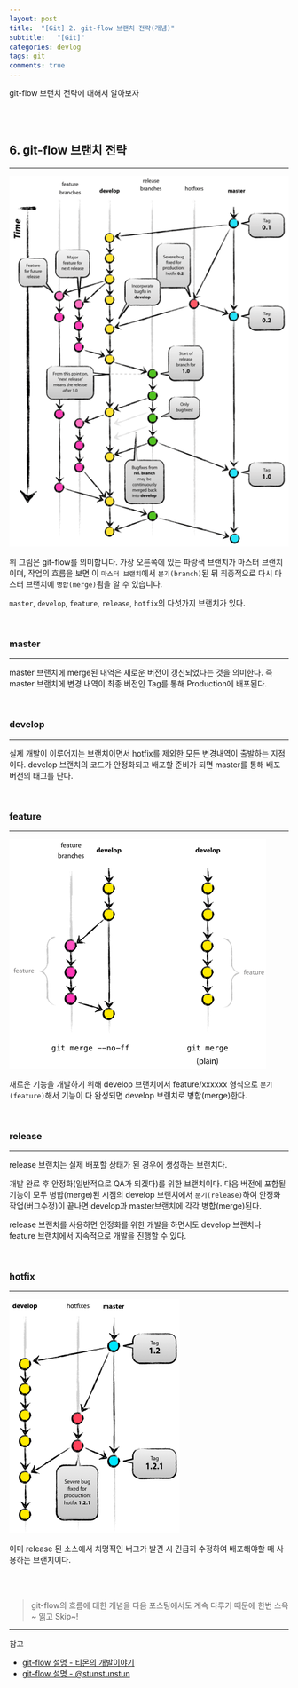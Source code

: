 ```yaml
---
layout: post
title:  "[Git] 2. git-flow 브랜치 전략(개념)"
subtitle:   "[Git]"
categories: devlog
tags: git
comments: true
---
```


git-flow 브랜치 전략에 대해서 알아보자

<br><br>

## 6. git-flow 브랜치 전략
--- 

[![todo-app s1](/assets/img/devlog/201808/2018-08-27-git-flow-s1.png)]()

위 그림은 git-flow를 의미합니다. 가장 오른쪽에 있는 파랑색 브랜치가 마스터 브랜치이며, 작업의 흐름을 보면 이 `마스터 브랜치`에서 `분기(branch)`된 뒤 최종적으로 다시 마스터 브랜치에 `병합(merge)`됨을 알 수 있습니다.

`master`, `develop`, `feature`, `release`, `hotfix`의 다섯가지 브랜치가 있다.

<br>

### master
---

master 브랜치에 merge된 내역은 새로운 버전이 갱신되었다는 것을 의미한다. 즉 master 브랜치에 변경 내역이 최종 버전인 Tag를 통해 Production에 배포된다.

<br>
 
### develop
---

실제 개발이 이루어지는 브랜치이면서 hotfix를 제외한 모든 변경내역이 출발하는 지점이다. develop 브랜치의 코드가 안정화되고 배포할 준비가 되면 master를 통해 배포 버전의 태그를 단다.

<br>

### feature
---

[![todo-app s1](/assets/img/devlog/201808/2018-08-27-git-flow-s2.png)]()

새로운 기능을 개발하기 위해 develop 브랜치에서 feature/xxxxxx 형식으로 `분기(feature)`해서 기능이 다 완성되면 develop 브랜치로 병합(merge)한다.

<br>

### release  
---

release 브랜치는 실제 배포할 상태가 된 경우에 생성하는 브랜치다.
 
개발 완료 후 안정화(일반적으로 QA가 되겠다)를 위한 브랜치이다. 다음 버전에 포함될 기능이 모두 병합(merge)된 시점의 develop 브랜치에서 `분기(release)`하여 안정화 작업(버그수정)이 끝나면 develop과 master브랜치에 각각 병합(merge)된다.  

release 브랜치를 사용하면 안정화를 위한 개발을 하면서도 develop 브랜치나 feature 브랜치에서 지속적으로 개발을 진행할 수 있다. 

<br>

### hotfix
---

[![todo-app s1](/assets/img/devlog/201808/2018-08-27-git-flow-s3.png)]() 

이미 release 된 소스에서 치명적인 버그가 발견 시 긴급히 수정하여 배포해야할 때 사용하는 브랜치이다.

<br><br>

> git-flow의 흐름에 대한 개념을 다음 포스팅에서도 계속 다루기 때문에 한번 스윽~ 읽고 Skip~!

---
참고
+ [git-flow 설명 - 티몬의 개발이야기](https://tmondev.blog.me/220763012361)
+ [git-flow 설명 - @stunstunstun](https://steemit.com/kr/@stunstunstun/git-1-git-flow)
